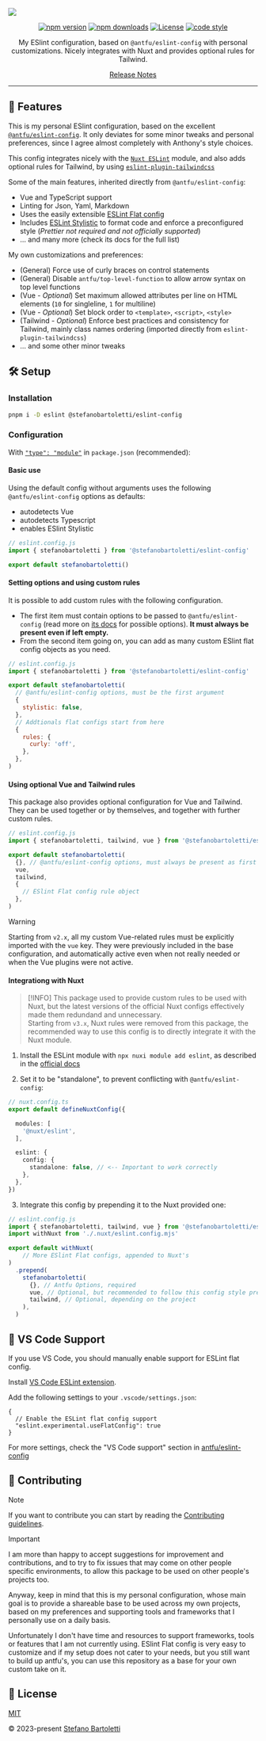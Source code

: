 <picture><img src=".github/eslint-config-cover.png" /></picture>

<div align="center">

[![npm version][npm-version-src]][npm-version-href]
[![npm downloads][npm-downloads-src]][npm-downloads-href]
[![License][license-src]][license-href]
[![code style][antfu-src]][antfu-href]
<!-- [![code quality][code-quality-src]][code-quality-href] -->

My ESlint configuration, based on `@antfu/eslint-config` with personal customizations. Nicely integrates with Nuxt and provides optional rules for Tailwind.

[Release Notes](/CHANGELOG.md)

---

</div>

## 🌟 Features

This is my personal ESlint configuration, based on the excellent [`@antfu/eslint-config`](https://github.com/antfu/eslint-config). It only deviates for some minor tweaks and personal preferences, since I agree almost completely with Anthony's style choices.

This config integrates nicely with the [`Nuxt ESLint`](https://eslint.nuxt.com) module, and also adds optional rules for Tailwind, by using [`eslint-plugin-tailwindcss`](https://github.com/francoismassart/eslint-plugin-tailwindcss)

Some of the main features, inherited directly from `@antfu/eslint-config`:

- Vue and TypeScript support
- Linting for Json, Yaml, Markdown
- Uses the easily extensible [ESLint Flat config](https://eslint.org/docs/latest/use/configure/configuration-files-new)
- Includes [ESLint Stylistic](https://github.com/eslint-stylistic/eslint-stylistic) to format code and enforce a preconfigured style (*Prettier not required and not officially supported*)
- ... and many more (check its docs for the full list)

My own customizations and preferences:

- (General) Force use of curly braces on control statements
- (General) Disable `antfu/top-level-function` to allow arrow syntax on top level functions
- (Vue - *Optional*) Set maximum allowed attributes per line on HTML elements (`10` for singleline, `1` for multiline)
- (Vue - *Optional*) Set block order to `<template>`, `<script>`, `<style>`
- (Tailwind - *Optional*) Enforce best practices and consistency for Tailwind, mainly class names ordering (imported directly from `eslint-plugin-tailwindcss`)
- ... and some other minor tweaks

## 🛠️ Setup

### Installation

```bash
pnpm i -D eslint @stefanobartoletti/eslint-config
```

### Configuration

With [`"type": "module"`](https://nodejs.org/api/packages.html#type) in `package.json` (recommended):

#### Basic use

Using the default config without arguments uses the following `@antfu/eslint-config` options as defaults:

- autodetects Vue
- autodetects Typescript
- enables ESlint Stylistic

```js
// eslint.config.js
import { stefanobartoletti } from '@stefanobartoletti/eslint-config'

export default stefanobartoletti()
```

#### Setting options and using custom rules

It is possible to add custom rules with the following configuration.

- The first item must contain options to be passed to `@antfu/eslint-config` (read more on [its docs](https://github.com/antfu/eslint-config) for possible options). **It must always be present even if left empty.**
- From the second item going on, you can add as many custom ESlint flat config objects as you need.

```js
// eslint.config.js
import { stefanobartoletti } from '@stefanobartoletti/eslint-config'

export default stefanobartoletti(
  // @antfu/eslint-config options, must be the first argument
  {
    stylistic: false,
  },
  // Addtionals flat configs start from here
  {
    rules: {
      curly: 'off',
    },
  },
)
```

#### Using optional Vue and Tailwind rules

This package also provides optional configuration for Vue and Tailwind. They can be used together or by themselves, and together with further custom rules.

```js
// eslint.config.js
import { stefanobartoletti, tailwind, vue } from '@stefanobartoletti/eslint-config'

export default stefanobartoletti(
  {}, // @antfu/eslint-config options, must always be present as first item even if empty
  vue,
  tailwind,
  {
    // ESlint Flat config rule object
  },
)
```

> [!WARNING]
> Starting from `v2.x`, all my custom Vue-related rules must be explicitly imported with the `vue` key. They were previously included in the base configuration, and automatically active even when not really needed or when the Vue plugins were not active.

#### Integrationg with Nuxt

> [!INFO]
> This package used to provide custom rules to be used with Nuxt, but the latest versions of the official Nuxt configs effectively made them redundand and unnecessary.  
> Starting from `v3.x`, Nuxt rules were removed from this package, the recommended way to use this config is to directly integrate it with the Nuxt module.

1. Install the ESLint module with `npx nuxi module add eslint`, as described in the [official docs](https://eslint.nuxt.com/packages/module)

2. Set it to be "standalone", to prevent conflicting with `@antfu/eslint-config`:

```ts
// nuxt.config.ts
export default defineNuxtConfig({

  modules: [
    '@nuxt/eslint',
  ],

  eslint: {
    config: {
      standalone: false, // <-- Important to work correctly
    },
  },
})
```

3. Integrate this config by prepending it to the Nuxt provided one:

```js
// eslint.config.js
import { stefanobartoletti, tailwind, vue } from '@stefanobartoletti/eslint-config'
import withNuxt from './.nuxt/eslint.config.mjs'

export default withNuxt(
    // More ESlint Flat configs, appended to Nuxt's
)
  .prepend(
    stefanobartoletti(
      {}, // Antfu Options, required
      vue, // Optional, but recommended to follow this config style preferences
      tailwind, // Optional, depending on the project
    ),
  )

```


## 📝 VS Code Support

If you use VS Code, you should manually enable support for ESLint flat config.

Install [VS Code ESLint extension](https://marketplace.visualstudio.com/items?itemName=dbaeumer.vscode-eslint).

Add the following settings to your `.vscode/settings.json`:

```jsonc
{
  // Enable the ESLint flat config support
  "eslint.experimental.useFlatConfig": true
}
```

For more settings, check the "VS Code support" section in [antfu/eslint-config](https://github.com/antfu/eslint-config#vs-code-support-auto-fix)

## 🤝 Contributing

> [!NOTE]
> If you want to contribute you can start by reading the [Contributing guidelines](https://github.com/stefanobartoletti/eslint-config/blob/master/.github/CONTRIBUTING.md).

> [!IMPORTANT]
> I am more than happy to accept suggestions for improvement and contributions, and to try to fix issues that may come on other people specific environments, to allow this package to be used on other people's projects too.
>
> Anyway, keep in mind that this is my personal configuration, whose main goal is to provide a shareable base to be used across my own projects, based on my preferences and supporting tools and frameworks that I personally use on a daily basis.
>
> Unfortunately I don't have time and resources to support frameworks, tools or features that I am not currently using. ESlint Flat config is very easy to customize and if my setup does not cater to your needs, but you still want to build up antfu's, you can use this repository as a base for your own custom take on it.

## 📝 License

[MIT](https://github.com/stefanobartoletti/eslint-config/blob/main/LICENSE)

© 2023-present [Stefano Bartoletti](https://www.stefanobartoletti.it)

<!-- Badges -->
[npm-version-src]: https://img.shields.io/npm/v/@stefanobartoletti/eslint-config/latest.svg?style=flat&colorA=18181B&colorB=28CF8D
[npm-version-href]: https://npmjs.com/package/@stefanobartoletti/eslint-config

[npm-downloads-src]: https://img.shields.io/npm/dm/@stefanobartoletti/eslint-config.svg?style=flat&colorA=18181B&colorB=28CF8D
[npm-downloads-href]: https://npmjs.com/package/@stefanobartoletti/eslint-config

[code-quality-src]: https://img.shields.io/codacy/grade/2089b728f6904916aff7a595c4197b09.svg?style=flat&colorA=18181B&colorB=28CF8D
[code-quality-href]: https://app.codacy.com/gh/stefanobartoletti/eslint-config

[bundle-size-src]: https://img.shields.io/bundlephobia/minzip/@stefanobartoletti/eslint-config.svg?style=flat&colorA=18181B&colorB=28CF8D
[bundle-size-href]: https://bundlephobia.com/result?p=@stefanobartoletti/eslint-config

[license-src]: https://img.shields.io/npm/l/@stefanobartoletti/eslint-config.svg?style=flat&colorA=18181B&colorB=28CF8D
[license-href]: https://npmjs.com/package/@stefanobartoletti/eslint-config

[antfu-src]: https://antfu.me/badge-code-style.svg
[antfu-href]: https://github.com/antfu/eslint-config
